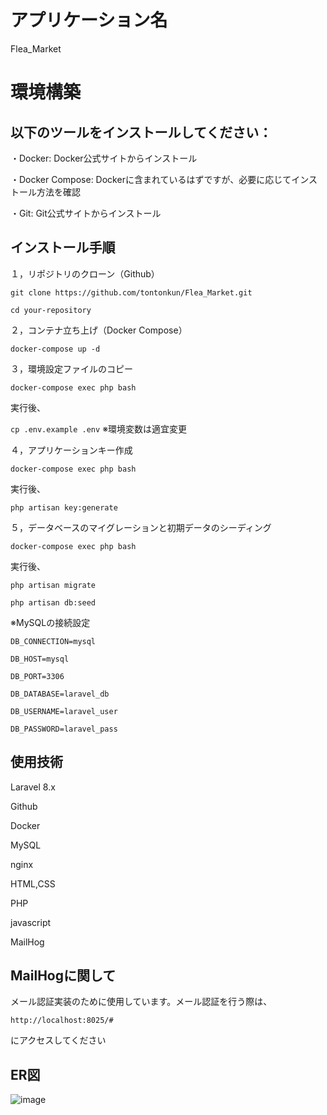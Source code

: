 # アプリケーション名
Flea_Market

# 環境構築

## 以下のツールをインストールしてください：

・Docker: Docker公式サイトからインストール

・Docker Compose: Dockerに含まれているはずですが、必要に応じてインストール方法を確認

・Git: Git公式サイトからインストール

## インストール手順

１，リポジトリのクローン（Github）

```
git clone https://github.com/tontonkun/Flea_Market.git

cd your-repository
```

２，コンテナ立ち上げ（Docker Compose）

`docker-compose up -d`

３，環境設定ファイルのコピー

`docker-compose exec php bash`

実行後、

`cp .env.example .env`
※環境変数は適宜変更

４，アプリケーションキー作成

`docker-compose exec php bash`

実行後、

`php artisan key:generate`

５，データベースのマイグレーションと初期データのシーディング

`docker-compose exec php bash`

実行後、

`php artisan migrate`

`php artisan db:seed`

※MySQLの接続設定

```
DB_CONNECTION=mysql

DB_HOST=mysql

DB_PORT=3306

DB_DATABASE=laravel_db

DB_USERNAME=laravel_user

DB_PASSWORD=laravel_pass
```


## 使用技術

Laravel 8.x

Github

Docker

MySQL

nginx

HTML,CSS

PHP

javascript

MailHog


## MailHogに関して

メール認証実装のために使用しています。メール認証を行う際は、

`http://localhost:8025/#`

にアクセスしてください

## ER図

![image](https://github.com/user-attachments/assets/4a5c9dcc-633a-4e7c-b414-3d3a1c8906c2)






